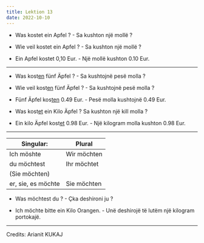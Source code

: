```yaml
---
title: Lektion 13
date: 2022-10-10
---
```


- Was kostet ein Apfel ? - Sa kushton një mollë ?

- Wie veil kostet ein Apfel ? - Sa kushton një mollë ?

- Ein Apfel kostet 0,10 Eur. - Një mollë kushton 0.10 Eur.

- ---

- Was kost<u>en</u> fünf Äpfel ?  - Sa kushtojnë pesë molla ?

- Wie veil kost<u>en</u> fünf Äpfel ? - Sa kushtojnë pesë molla ?

- Fünf Äpfel kos<u>ten</u> 0.49 Eur. - Pesë molla kushtojnë 0.49 Eur.

- Was kost<u>et</u> ein Kilo Äpfel ? Sa kushton një kill molla ?

- Ein kilo Äpfel kost<u>et</u> 0.98 Eur. - Një kilogram molla kushton 0.98 Eur.

- ---

| Singular:          | Plural      |
| ------------------ | ----------- |
| Ich möshte         | Wir möchten |
| du möchtest        | Ihr möchtet |
| (Sie möchten)      |             |
| er, sie, es möchte | Sie möchten |

- Was möchtest du ? - Çka deshironi ju ?

- Ich möchte bitte ein Kilo Orangen. - Unë deshirojë të lutëm një kilogram portokajë.

---

Credits: Arianit KUKAJ
